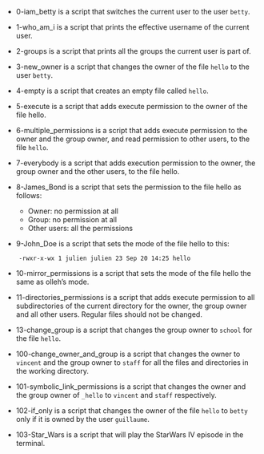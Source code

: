 - 0-iam_betty is a script that switches the current user to the user `betty`.

- 1-who_am_i is a script that prints the effective username of the current user.

- 2-groups is a script that prints all the groups the current user is part of.

- 3-new_owner is a script that changes the owner of the file `hello` to the user `betty`.

- 4-empty is a script that creates an empty file called `hello`.

- 5-execute is a script that adds execute permission to the owner of the file hello.

- 6-multiple_permissions is a script that adds execute permission to the owner and the group owner, and read permission to other users, to the file `hello`.

- 7-everybody is a script that adds execution permission to the owner, the group owner and the other users, to the file hello.

- 8-James_Bond is a script that sets the permission to the file hello as follows:
  - Owner: no permission at all
  - Group: no permission at all
  - Other users: all the permissions

- 9-John_Doe is a script that sets the mode of the file hello to this:
```
	-rwxr-x-wx 1 julien julien 23 Sep 20 14:25 hello
```

- 10-mirror_permissions is a script that sets the mode of the file hello the same as olleh’s mode.

- 11-directories_permissions is a script that adds execute permission to all subdirectories of the current directory for the owner, the group owner and all other users. Regular files should not be changed.

- 13-change_group is a script that changes the group owner to `school` for the file `hello`.

- 100-change_owner_and_group is a script that changes the owner to `vincent` and the group owner to `staff` for all the files and directories in the working directory.

- 101-symbolic_link_permissions is a script that changes the owner and the group owner of `_hello` to `vincent` and `staff` respectively.

- 102-if_only is a script that changes the owner of the file `hello` to `betty` only if it is owned by the user `guillaume`.

- 103-Star_Wars is a script that will play the StarWars IV episode in the terminal.
